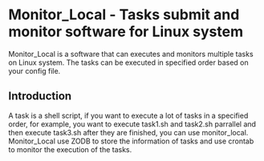 # Monitor_Local - Tasks submit and monitor software for Linux system
Monitor_Local is a software that can executes and monitors multiple tasks on Linux system. The tasks can be executed in specified order based on your config file.
## Introduction
A task is a shell script, if you want to execute a lot of tasks in a specified order, for example, you want to execute task1.sh and task2.sh parrallel and then execute task3.sh after they are finished, you can use monitor_local.  
Monitor_Local use ZODB to store the information of tasks and use crontab to monitor the execution of the tasks.
